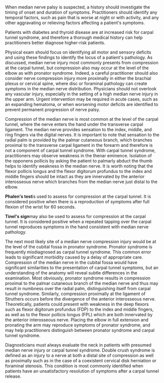 When median nerve palsy is suspected, a history should investigate the timing of onset and duration of symptoms. Practitioners should identify any temporal factors, such as pain that is worse at night or with activity, and any other aggravating or relieving factors affecting a patient's symptoms.

Patients with diabetes and thyroid disease are at increased risk for carpal tunnel syndrome, and therefore a thorough medical history can help practitioners better diagnose higher-risk patients.

Physical exam should focus on identifying all motor and sensory deficits and using these findings to identify the locus of a patient's pathology. As discussed, median nerve injury most commonly presents from compression at the carpal tunnel, but compression also may occur at the level of the elbow as with pronator syndrome. Indeed, a careful practitioner should also consider nerve compression injury more proximally in either the brachial plexus or cervical spine, where disc or foraminal pathology can create symptoms in the median nerve distribution. Physicians should not overlook any vascular injury, especially in the setting of a high median nerve injury in the upper arm. Urgent intervention may be required in acute cases, such as an expanding hematoma, or when worsening motor deficits are identified to prevent permanent progression of nerve palsy.

Compression of the median nerve is most common at the level of the carpal tunnel, where the nerve enters the hand under the transverse carpal ligament. The median nerve provides sensation to the index, middle, and ring fingers via the digital nerves. It is important to note that sensation to the radial palm is provided by the palmar cutaneous branch, which branches proximal to the transverse carpal ligament in the forearm and therefore is not a component of carpal tunnel syndrome. With carpal tunnel syndrome, practitioners may observe weakness in the thenar eminence. Isolation of the opponens pollicis by asking the patient to palmarly abduct the thumb helps to identify weakness in the median nerve. It is worth noting that the flexor pollicis longus and the flexor digitorum profundus to the index and middle fingers should be intact as they are innervated by the anterior interosseous nerve which branches from the median nerve just distal to the elbow.

**Phalen's test**is used to assess for compression at the carpal tunnel. It is considered positive when there is a reproduction of symptoms after full flexion of the wrist for 60 seconds.

**Tinel's sign**may also be used to assess for compression at the carpal tunnel. It is considered positive when a repeated tapping over the carpal tunnel reproduces symptoms in the hand consistent with median nerve pathology.

The next most likely site of a median nerve compression injury would be at the level of the cubital fossa in pronator syndrome. Pronator syndrome is frequently misdiagnosed as carpal tunnel syndrome. This common error leads to significant morbidity caused by a delay of appropriate care. Compression of the median nerve in the cubital fossa would have significant similarities to the presentation of carpal tunnel symptoms, but an understanding of the anatomy will reveal subtle differences in the examination. Most obviously, pronator syndrome results in compression proximal to the palmar cutaneous branch of the median nerve and thus may result in numbness over the radial palm, distinguishing itself from carpal tunnel syndrome. Similarly, compression proximally at the ligament of Struthers occurs before the divergence of the anterior interosseous nerve. Theoretically, patients could present with weakness in the deep flexors such as flexor digitorum profundus (FDP) to the index and middle fingers, as well as to the flexor pollicis longus (FPL) which are both innervated by the anterior interosseous nerve. Placing the elbow in full extension and pronating the arm may reproduce symptoms of pronator syndrome, and may help practitioners distinguish between pronator syndrome and carpal tunnel syndrome.

Diagnosticians must always evaluate the neck in patients with presumed median nerve injury or carpal tunnel syndrome. Double crush syndrome is defined as an injury to a nerve at both a distal site of compression as well as proximally such as in the case of a coexistent cervical disk herniation or foraminal stenosis. This condition is most commonly identified when patients have an unsatisfactory resolution of symptoms after a carpal tunnel release.